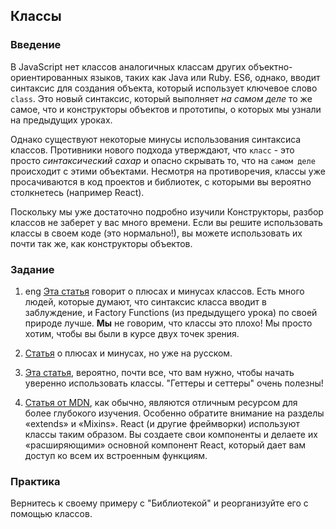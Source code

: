 ## Классы

### Введение

В JavaScript нет классов аналогичных классам других объектно-ориентированных языков, таких как Java или Ruby. ES6, однако, вводит синтаксис для создания объекта, который использует ключевое слово `class`. Это новый синтаксис, который выполняет _на самом деле_ то же самое, что и конструкторы объектов и прототипы, о которых мы узнали на предыдущих уроках.

Однако существуют некоторые минусы использования синтаксиса классов. Противники нового подхода утверждают, что `класс` - это просто _синтаксический сахар_ и опасно скрывать то, что на `самом деле` происходит с этими объектами. Несмотря на противоречия, классы уже просачиваются в код проектов и библиотек, с которыми вы вероятно столкнетесь (например React).

Поскольку мы уже достаточно подробно изучили Конструкторы, разбор классов не заберет у вас много времени. Если вы решите использовать классы в своем коде (это нормально!), вы можете использовать их почти так же, как конструкторы объектов.

### Задание

1. <span class="btn-fill btn btn-xs btn-success">eng</span> [Эта статья](https://medium.com/@rajaraodv/is-class-in-es6-the-new-bad-part-6c4e6fe1ee65) говорит о плюсах и минусах классов. Есть много людей, которые думают, что синтаксис класса вводит в заблуждение, и Factory Functions (из предыдущего урока) по своей природе лучше. __Мы__ не говорим, что классы это плохо! Мы просто хотим, чтобы вы были в курсе двух точек зрения.

2. [Статья](https://habr.com/ru/post/175029/) о плюсах и минусах, но уже на русском.

2. [Эта статья](https://learn.javascript.ru/es-class), вероятно, почти все, что вам нужно, чтобы начать уверенно использовать классы. "Геттеры и сеттеры" очень полезны!

3. [Статья от MDN](https://developer.mozilla.org/ru/docs/Web/JavaScript/Reference/Classes), как обычно, являются отличным ресурсом для более глубокого изучения. Особенно обратите внимание на разделы «extends» и «Mixins». React (и другие фреймворки) используют классы таким образом. Вы создаете свои компоненты и делаете их «расширяющими» основной компонент React, который дает вам доступ ко всем их встроенным функциям.

### Практика

Вернитесь к своему примеру с "Библиотекой" и реорганизуйте его с помощью классов.
